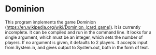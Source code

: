 # Dominion
This program implements the game Dominion (https://en.wikipedia.org/wiki/Dominion_(card_game)). It is currently incomplete.
It can be compiled and run in the command line. It looks for a single argument, which must be an integer, which sets the number of players. If no argument is given, it defaults to 2 players. 
It accepts input from System.in, and gives output to System.out, both in the form of text.
